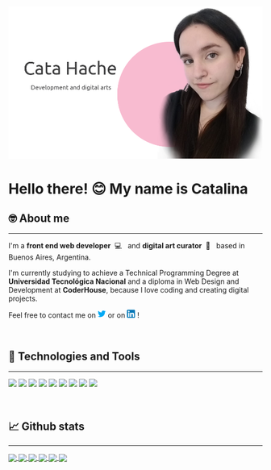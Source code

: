 [![Header](images/github__header "Header")](https://www.linkedin.com/in/catalina-fernandez-heredia/)

# Hello there! 😊 My name is Catalina

## 🤓 About me

---

I'm a **front end web developer**&nbsp; 💻 &nbsp; and **digital art curator**&nbsp; 🎨 &nbsp; based in Buenos Aires, Argentina.

I'm currently studying to achieve a Technical Programming Degree at **Universidad Tecnológica Nacional** and a diploma in Web Design and Development at **CoderHouse**, because I love coding and creating digital projects.

Feel free to contact me on [![Twitter][1.2]][1] or on [![LinkedIn][2.2]][2]&nbsp;!

<!-- Icons -->

[1.2]: images/logos/twitter.png "twitter"
[2.2]: images/logos/linkedin.png "LinkedIn"

<!-- Links -->

[1]: https://twitter.com/grlncrtl
[2]: https://www.linkedin.com/in/catalina-fernandez-heredia/

&nbsp;

## 🔧 Technologies and Tools

---

![](https://img.shields.io/badge/OS-MacOSX-informational?style=flat&logo=macos&logoColor=7E4DD3&color=7E4DD3)
![](https://img.shields.io/badge/OS-Linux-informational?style=flat&logo=linux&logoColor=7E4DD3&color=7E4DD3)
![](https://img.shields.io/badge/Editor-VSC-informational?style=flat&logo=visual-studio-code&logoColor=7E4DD3&color=7E4DD3)
![](https://img.shields.io/badge/Editor-WebStorm-informational?style=flat&logo=jetbrains&logoColor=7E4DD3&color=7E4DD3)
![](https://img.shields.io/badge/Shell-Zsh-informational?style=flat&logo=appveyor&logoColor=7E4DD3&color=7E4DD3)
![](https://img.shields.io/badge/Code-Javascript-informational?style=flat&logo=javascript&logoColor=7E4DD3&color=7E4DD3)
![](https://img.shields.io/badge/Code-C-informational?style=flat&logo=c&logoColor=7E4DD3&color=7E4DD3)
![](https://img.shields.io/badge/Tools-ReactJS-informational?style=flat&logo=react&logoColor=7E4DD3&color=7E4DD3)
![](https://img.shields.io/badge/Tools-Firebase-informational?style=flat&logo=firebase&logoColor=7E4DD3&color=7E4DD3)

&nbsp;

## 📈 Github stats

---

 <a href="https://github.com/catahache">
  <img align="center" src="https://github-readme-stats.vercel.app/api/top-langs/?username=catahache&theme=jolly" />
</a>

<a href="https://github.com/catahache">
  <img align="center" src="https://github-readme-stats.vercel.app/api?username=catahache&show_icons=true&theme=jolly&custom_title=Cata%20Hache's%20Github%20Stats" />
</a>

<a href="https://github.com/catahache/anime-searcher">
  <img align="center" src="https://github-readme-stats.vercel.app/api/pin/?username=catahache&repo=anime-searcher&theme=jolly" />
</a> 
<a href="https://github.com/catahache/CoderHouse">
  <img align="center" src="https://github-readme-stats.vercel.app/api/pin/?username=catahache&repo=CoderHouse&theme=jolly" />
</a>

<a href="https://github.com/catahache/rapsoda.pd">
  <img align="center" src="https://github-readme-stats.vercel.app/api/pin/?username=catahache&repo=rapsoda.pd&theme=jolly" />
</a> 
<a href="https://github.com/catahache/CursoIngresoJS">
  <img align="center" src="https://github-readme-stats.vercel.app/api/pin/?username=catahache&repo=CursoIngresoJS&theme=jolly" />
</a>

<!--
**catahache/catahache** is a ✨ _special_ ✨ repository because its `README.md` (this file) appears on your GitHub profile.

Here are some ideas to get you started:

- 🔭 I’m currently working on ...
- 🌱 I’m currently learning ...
- 👯 I’m looking to collaborate on ...
- 🤔 I’m looking for help with ...
- 💬 Ask me about ...
- 📫 How to reach me: ...
- 😄 Pronouns: ...
- ⚡ Fun fact: ...
-->

<!-- Resources -->
<!-- Icons: https://simpleicons.org/ -->
<!-- GitHub Stats: https://github.com/anuraghazra/github-readme-stats -->
<!-- Emojis: https://emojipedia.org/emoji/ -->
<!-- HTML Emojis: https://www.fileformat.info/index.htm -->
<!-- Shields: https://shields.io/ -->
<!-- Awesome GitHub Profile README: https://github.com/abhisheknaiidu/awesome-github-profile-readme -->
